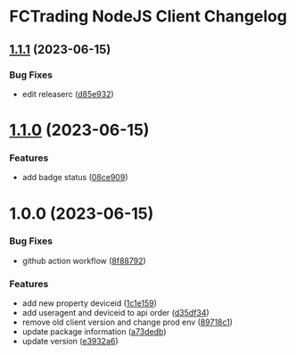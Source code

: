 # FCTrading NodeJS Client Changelog

## [1.1.1](https://github.com/SSI-Securities-Corporation/node-fctrading/compare/v1.1.0...v1.1.1) (2023-06-15)


### Bug Fixes

* edit releaserc ([d85e932](https://github.com/SSI-Securities-Corporation/node-fctrading/commit/d85e932f4d65c8c561bc46a187612efca28f8216))

# [1.1.0](https://github.com/SSI-Securities-Corporation/node-fctrading/compare/v1.0.0...v1.1.0) (2023-06-15)


### Features

* add badge status ([08ce909](https://github.com/SSI-Securities-Corporation/node-fctrading/commit/08ce909db6e4e46f82fdfa76b8d2ffea305a0e05))

# 1.0.0 (2023-06-15)


### Bug Fixes

* github action workflow ([8f88792](https://github.com/SSI-Securities-Corporation/node-fctrading/commit/8f88792a5016ea229a4f87e9a27020135974f669))


### Features

* add new property deviceid ([1c1e159](https://github.com/SSI-Securities-Corporation/node-fctrading/commit/1c1e159879df9a04da37efccf5af4160c8b785f8))
* add useragent and  deviceid to api order ([d35df34](https://github.com/SSI-Securities-Corporation/node-fctrading/commit/d35df348fc02a7355896f5deb7c55685bf1978b7))
* remove old client version and change prod env ([89718c1](https://github.com/SSI-Securities-Corporation/node-fctrading/commit/89718c1ca9d7a0659d6ead5aabe92d91d48fa706))
* update package information ([a73dedb](https://github.com/SSI-Securities-Corporation/node-fctrading/commit/a73dedbe118a4a4967aae1223d27f2098be3b880))
* update version ([e3932a6](https://github.com/SSI-Securities-Corporation/node-fctrading/commit/e3932a62696423ccdf2ae0967b617e0856493f2d))
